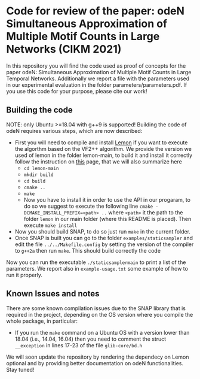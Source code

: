 # Code for review of the paper: odeN Simultaneous Approximation of Multiple Motif Counts in Large Networks (CIKM 2021)

In this repository you will find the code used as proof of concepts for the paper odeN: Simultaneous Approximation of Multiple Motif Counts in Large Temporal Networks. 
Additionally we report a file with the parameters used in our experimental evaluation in the folder parameters/parameters.pdf.
If you use this code for your purpose, please cite our work!

## Building the code
NOTE: only Ubuntu >=18.04 with g++9 is supported!
Building the code of odeN requires various steps, which are now described:

- First you will need to compile and install [Lemon](https://lemon.cs.elte.hu/trac/lemon) if you want to execute the algorthm based on the VF2++ algorithm. We provide the version we used of lemon in the folder lemon-main, to build it and install it correctly follow the instruction on [this](https://lemon.cs.elte.hu/trac/lemon/wiki/InstallLinux) page, that we will also summarize here
    - ```cd lemon-main```
	- ```mkdir build```
    - ```cd build```
    - ```cmake ..```
    - ```make```
    - Now you have to install it in order to use the API in our progaram, to do so we suggest to execute the following line ```cmake -DCMAKE_INSTALL_PREFIX=<path> ..``` where ```<path>``` it the path to the folder ```lemon``` in our main folder (where this README is placed). Then execute ```make install```
- Now you should build SNAP, to do so just run ```make``` in the current folder.
- Once SNAP is built you can go to the folder ```examples/staticsampler``` and edit the file ```../../Makefile.config``` by setting the version of the compiler to ```g++2a``` then run ```make```. This should build correctly the code

Now you can run the executable ```./staticsamplermain``` to print a list of the parameters. We report also in ```example-usage.txt``` some example of how to run it properly.

## Known Issues and notes
There are some known compilation issues due to the SNAP library that is required in the project, depending on the OS version where you compile the whole package, in particular:
* If you run the `make` command on a Ubuntu OS with a version lower than 18.04 (i.e., 14.04, 16.04) then you need to comment the struct `__exception` in lines 17-23 of the file `glib-core/bd.h`

We will soon update the repository by rendering the dependecy on Lemon optional and by providing better documentation on odeN functionalities. Stay tuned!
